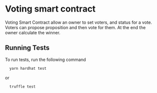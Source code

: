 
# Voting smart contract

Voting Smart Contract allow an owner to set voters, and status for a vote. 
Voters can propose proposition and then vote for them. 
At the end the owner calculate the winner.


## Running Tests

To run tests, run the following command

```bash
  yarn hardhat test
```
or
```bash
  truffle test
```

